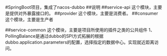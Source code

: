 
#SpringBoot项目，集成了nacos-dubbo
##说明
##service-api
这个模块，主要是提供对外暴露接口的。
##provider
这个模块，主要是消费者。
##consumer
这个模块，主要是生产者


##service-common
这个模块，主要是项目所使用的插件之类的公共组件
1、PollingBalance是通过dubbo的SPI方式拓展的根据dubbo.application.parameters的配置，选择指定的数据中心。实现就近距离访问。


